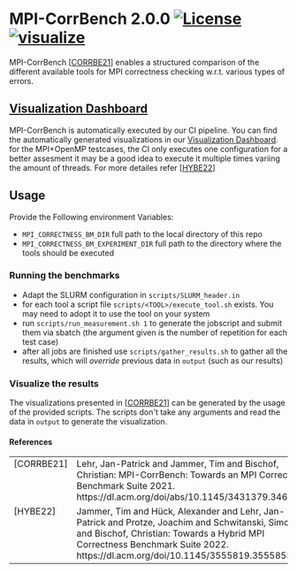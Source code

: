 # MPI-CorrBench 2.0.0 [![License](https://img.shields.io/badge/License-BSD%203--Clause-blue.svg)](https://opensource.org/licenses/BSD-3-Clause) [![visualize](https://github.com/tudasc/MPI-Corrbench/actions/workflows/visualize.yml/badge.svg?branch=main)](https://github.com/tudasc/mpi-corrbench-dashboard)

MPI-CorrBench \[[CORRBE21](#ref-Corrbe21)\] enables a structured comparison of the different available tools for MPI correctness checking  w.r.t. various types of errors.

## [Visualization Dashboard](https://github.com/tudasc/mpi-corrbench-dashboard)
MPI-CorrBench is automatically executed by our CI pipeline.
You can find the automatically generated visualizations in our [Visualization Dashboard](https://github.com/tudasc/mpi-corrbench-dashboard).
for the MPI+OpenMP testcases, the CI only executes one configuration for a better assesment it may be a good idea to execute it multiple times variing the amount of threads. For more detailes refer \[[HYBE22](#ref-Hybe22)\]

## Usage
Provide the Following environment Variables:
* `MPI_CORRECTNESS_BM_DIR` full path to the local directory of this repo
* `MPI_CORRECTNESS_BM_EXPERIMENT_DIR` full path to the directory where the tools should be executed

### Running the benchmarks
* Adapt the SLURM configuration in `scripts/SLURM_header.in`
* for each tool a script file `scripts/<TOOL>/execute_tool.sh` exists. You may need to adopt it to use the tool on your system
* run `scripts/run_measurement.sh 1` to generate the jobscript and submit them via sbatch (the argument given is the number of repetition for each test case)
* after all jobs are finished use `scripts/gather_results.sh` to gather all the results, which will _override_ previous data in `output` (such as our results)

### Visualize the results
The visualizations presented in \[[CORRBE21](#ref-Corrbe21)\] can be generated by the usage of the provided scripts. The scripts don't take any arguments and read the data in `output` to generate the visualization.

#### References
<table style="border:0px">
<tr>
    <td valign="top"><a name="ref-Corrbe21"></a>[CORRBE21]</td>
    <td>Lehr, Jan-Patrick and Jammer, Tim and Bischof, Christian:
      MPI-CorrBench: Towards an MPI Correctness Benchmark Suite 2021. https://dl.acm.org/doi/abs/10.1145/3431379.3460652</td>
</tr>
<tr>
    <td valign="top"><a name="ref-Hybe22"></a>[HYBE22]</td>
    <td>Jammer, Tim and Hück, Alexander and Lehr, Jan-Patrick and Protze, Joachim and Schwitanski, Simon and Bischof, Christian:
      Towards a Hybrid MPI Correctness Benchmark Suite 2022. https://dl.acm.org/doi/10.1145/3555819.3555853</td>
</tr>
